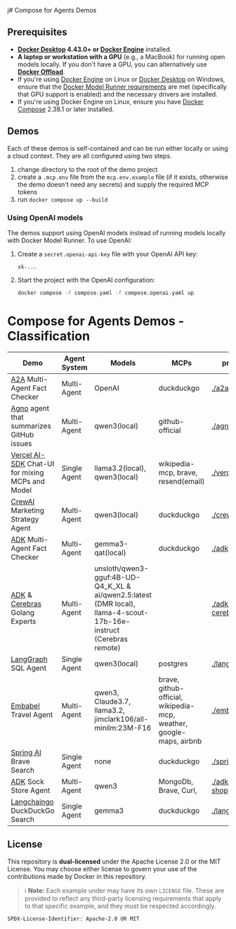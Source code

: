 j# Compose for Agents Demos

## Prerequisites

+ **[Docker Desktop] 4.43.0+ or [Docker Engine]** installed.
+ **A laptop or workstation with a GPU** (e.g., a MacBook) for running open models locally. If you
  don't have a GPU, you can alternatively use **[Docker Offload]**.
+ If you're using [Docker Engine] on Linux or [Docker Desktop] on Windows, ensure that the
  [Docker Model Runner requirements] are met (specifically that GPU
  support is enabled) and the necessary drivers are installed.
+ If you're using Docker Engine on Linux, ensure you have [Docker Compose] 2.38.1 or later installed.

## Demos

Each of these demos is self-contained and can be run either locally or using a cloud context. They
are all configured using two steps.

1. change directory to the root of the demo project
2. create a `.mcp.env` file from the `mcp.env.example` file (if it exists, otherwise the demo
   doesn't need any secrets) and supply the required MCP tokens
3. run `docker compose up --build`

### Using OpenAI models

The demos support using OpenAI models instead of running models locally with Docker Model Runner. To use OpenAI:

1. Create a `secret.openai-api-key` file with your OpenAI API key:

    ```plaintext
    sk-...
    ```

2. Start the project with the OpenAI configuration:

    ```sh
    docker compose -f compose.yaml -f compose.openai.yaml up
    ```

# Compose for Agents Demos - Classification

| Demo | Agent System | Models | MCPs | project | compose |
| ---- | ---- | ---- | ---- | ---- | ---- |
| [A2A](https://github.com/a2a-agents/agent2agent) Multi-Agent Fact Checker | Multi-Agent | OpenAI | duckduckgo | [./a2a](./a2a) | [compose.yaml](./a2a/compose.yaml) |
| [Agno](https://github.com/agno-agi/agno) agent that summarizes GitHub issues | Multi-Agent | qwen3(local) | github-official | [./agno](./agno) | [compose.yaml](./agno/compose.yaml) |
| [Vercel AI-SDK](https://github.com/vercel/ai) Chat-UI for mixing MCPs and Model | Single Agent | llama3.2(local), qwen3(local) | wikipedia-mcp, brave, resend(email) | [./vercel](./vercel) | [compose.yaml](https://github.com/slimslenderslacks/scira-mcp-chat/blob/main/compose.yaml) |
| [CrewAI](https://github.com/crewAIInc/crewAI) Marketing Strategy Agent | Multi-Agent | qwen3(local) | duckduckgo | [./crew-ai](./crew-ai) | [compose.yaml](https://github.com/docker/compose-agents-demo/blob/main/crew-ai/compose.yaml) |
| [ADK](https://github.com/google/adk-python) Multi-Agent Fact Checker | Multi-Agent | gemma3-qat(local) | duckduckgo | [./adk](./adk) | [compose.yaml](./adk/compose.yaml) |
| [ADK](https://github.com/google/adk-python) & [Cerebras](https://www.cerebras.ai/) Golang Experts | Multi-Agent | unsloth/qwen3-gguf:4B-UD-Q4_K_XL & ai/qwen2.5:latest (DMR local), llama-4-scout-17b-16e-instruct (Cerebras remote) |  | [./adk-cerebras](./adk-cerebras) | [compose.yml](./adk-cerebras/compose.yml) |
| [LangGraph](https://github.com/langchain-ai/langgraph) SQL Agent | Single Agent | qwen3(local) | postgres | [./langgraph](./langgraph) | [compose.yaml](./langgraph/compose.yaml) |
| [Embabel](https://github.com/embabel/embabel-agent) Travel Agent | Multi-Agent | qwen3, Claude3.7, llama3.2, jimclark106/all-minilm:23M-F16 | brave, github-official, wikipedia-mcp, weather, google-maps, airbnb | [./embabel](./embabel) | [compose.yaml](https://github.com/embabel/travel-planner-agent/blob/main/compose.yaml) and [compose.dmr.yaml](https://github.com/embabel/travel-planner-agent/blob/main/compose.dmr.yaml) |
| [Spring AI](https://spring.io/projects/spring-ai) Brave Search | Single Agent | none | duckduckgo | [./spring-ai](./spring-ai) | [compose.yaml](./spring-ai/compose.yaml) |
| [ADK](https://github.com/google/adk-python) Sock Store Agent | Multi-Agent | qwen3 | MongoDb, Brave, Curl,  | [./adk-sock-shop](./adk-sock-shop/) | [compose.yaml](./adk-sock-shop/compose.yaml) |
| [Langchaingo](https://github.com/tmc/langchaingo) DuckDuckGo Search | Single Agent | gemma3 | duckduckgo | [./langchaingo](./langchaingo) | [compose.yaml](./langchaingo/compose.yaml) |

## License

This repository is **dual-licensed** under the Apache License 2.0 or the MIT
License. You may choose either license to govern your use of the contributions
made by Docker in this repository.

> ℹ️ **Note:** Each example under may have its own `LICENSE` file.
> These are provided to reflect any third-party licensing requirements that
> apply to that specific example, and they must be respected accordingly.

`SPDX-License-Identifier: Apache-2.0 OR MIT`

[Docker Compose]: https://github.com/docker/compose
[Docker Desktop]: https://www.docker.com/products/docker-desktop/
[Docker Engine]: https://docs.docker.com/engine/
[Docker Model Runner requirements]: https://docs.docker.com/ai/model-runner/
[Docker Offload]: https://www.docker.com/products/docker-offload/
